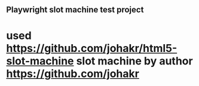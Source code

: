 ## Playwright slot machine test project
# used https://github.com/johakr/html5-slot-machine slot machine by author https://github.com/johakr
